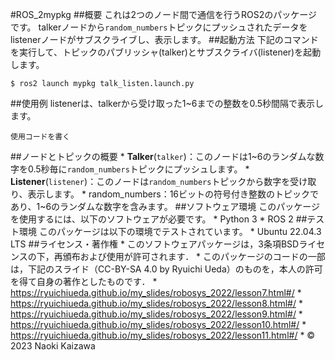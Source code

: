 #ROS_2mypkg
##概要
これは2つのノード間で通信を行うROS2のパッケージです。
talkerノードから``random_numbers``トピックにプッシュされたデータをlistenerノードがサブスクライブし、表示します。
##起動方法
下記のコマンドを実行して、トピックのパブリッシャ(talker)とサブスクライバ(listener)を起動します。
```
$ ros2 launch mypkg talk_listen.launch.py
```
##使用例
listenerは、talkerから受け取った1~6までの整数を0.5秒間隔で表示します。
```
使用コードを書く
```
##ノードとトピックの概要
	* **Talker**(``talker``)：このノードは1~6のランダムな数字を0.5秒毎に``random_numbers``トピックにプッシュします。
	* **Listener**(``listener``)：このノードは``random_numbers``トピックから数字を受け取り、表示します。
	* random_numbers：16ビットの符号付き整数のトピックであり、1~6のランダムな数字を含みます。
##ソフトウェア環境
このパッケージを使用するには、以下のソフトウェアが必要です。
	* Python 3
	* ROS 2
##テスト環境
このパッケージは以下の環境でテストされています。
	* Ubuntu 22.04.3 LTS
##ライセンス・著作権
	* このソフトウェアパッケージは，3条項BSDライセンスの下，再頒布および使用が許可されます．
	* このパッケージのコードの一部は，下記のスライド（CC-BY-SA 4.0 by Ryuichi Ueda）のものを，本人の許可を得て自身の著作としたものです．
	* https://ryuichiueda.github.io/my_slides/robosys_2022/lesson7.html#/
	* https://ryuichiueda.github.io/my_slides/robosys_2022/lesson8.html#/
	* https://ryuichiueda.github.io/my_slides/robosys_2022/lesson9.html#/
	* https://ryuichiueda.github.io/my_slides/robosys_2022/lesson10.html#/
	* https://ryuichiueda.github.io/my_slides/robosys_2022/lesson11.html#/
	* © 2023 Naoki Kaizawa
